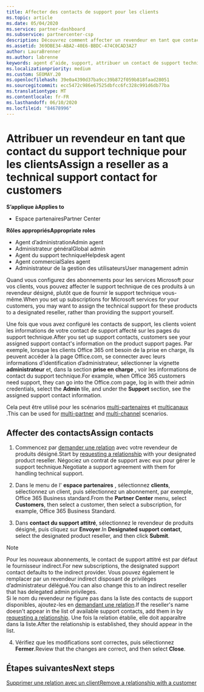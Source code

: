 ```yaml
---
title: Affecter des contacts de support pour les clients
ms.topic: article
ms.date: 05/04/2020
ms.service: partner-dashboard
ms.subservice: partnercenter-csp
description: Découvrez comment affecter un revendeur en tant que contact du support technique pour les clients qui ont des abonnements aux services Microsoft.
ms.assetid: 369DBE34-ABA2-40E6-BBDC-474C0CAD3A27
author: LauraBrenner
ms.author: labrenne
keywords: agent d’aide, support, attribuer un contact de support technique, contact de support attitré
ms.localizationpriority: medium
ms.custom: SEOMAY.20
ms.openlocfilehash: 39e0a4390d37ba9cc39b872f059b818faad28051
ms.sourcegitcommit: ecc5472c986e67525dbfcc6fc328c991d6db77ba
ms.translationtype: MT
ms.contentlocale: fr-FR
ms.lasthandoff: 06/10/2020
ms.locfileid: "84678996"
---
```

# <a name="assign-a-reseller-as-a-technical-support-contact-for-customers"></a><span data-ttu-id="6c72a-104">Attribuer un revendeur en tant que contact du support technique pour les clients</span><span class="sxs-lookup"><span data-stu-id="6c72a-104">Assign a reseller as a technical support contact for customers</span></span>

<span data-ttu-id="6c72a-105">**S’applique à**</span><span class="sxs-lookup"><span data-stu-id="6c72a-105">**Applies to**</span></span>

- <span data-ttu-id="6c72a-106">Espace partenaires</span><span class="sxs-lookup"><span data-stu-id="6c72a-106">Partner Center</span></span>

<span data-ttu-id="6c72a-107">**Rôles appropriés**</span><span class="sxs-lookup"><span data-stu-id="6c72a-107">**Appropriate roles**</span></span>

- <span data-ttu-id="6c72a-108">Agent d’administration</span><span class="sxs-lookup"><span data-stu-id="6c72a-108">Admin agent</span></span>
- <span data-ttu-id="6c72a-109">Administrateur général</span><span class="sxs-lookup"><span data-stu-id="6c72a-109">Global admin</span></span>
- <span data-ttu-id="6c72a-110">Agent du support technique</span><span class="sxs-lookup"><span data-stu-id="6c72a-110">Helpdesk agent</span></span>
- <span data-ttu-id="6c72a-111">Agent commercial</span><span class="sxs-lookup"><span data-stu-id="6c72a-111">Sales agent</span></span>
- <span data-ttu-id="6c72a-112">Administrateur de la gestion des utilisateurs</span><span class="sxs-lookup"><span data-stu-id="6c72a-112">User management admin</span></span>

<span data-ttu-id="6c72a-113">Quand vous configurez des abonnements pour les services Microsoft pour vos clients, vous pouvez affecter le support technique de ces produits à un revendeur désigné, plutôt que de fournir le support technique vous-même.</span><span class="sxs-lookup"><span data-stu-id="6c72a-113">When you set up subscriptions for Microsoft services for your customers, you may want to assign the technical support for these products to a designated reseller, rather than providing the support yourself.</span></span>

<span data-ttu-id="6c72a-114">Une fois que vous avez configuré les contacts de support, les clients voient les informations de votre contact de support affecté sur les pages du support technique.</span><span class="sxs-lookup"><span data-stu-id="6c72a-114">After you set up support contacts, customers see your assigned support contact's information on the product support pages.</span></span> <span data-ttu-id="6c72a-115">Par exemple, lorsque les clients Office 365 ont besoin de la prise en charge, ils peuvent accéder à la page Office.com, se connecter avec leurs informations d’identification d’administrateur, sélectionner la vignette **administrateur** et, dans la section **prise en charge** , voir les informations de contact du support technique.</span><span class="sxs-lookup"><span data-stu-id="6c72a-115">For example, when Office 365 customers need support, they can go into the Office.com page, log in with their admin credentials, select the **Admin** tile, and under the **Support** section, see the assigned support contact information.</span></span>

<span data-ttu-id="6c72a-116">Cela peut être utilisé pour les scénarios [multi-partenaires](multipartner.md) et [multicanaux](multichannel.md) .</span><span class="sxs-lookup"><span data-stu-id="6c72a-116">This can be used for [multi-partner](multipartner.md) and [multi-channel](multichannel.md) scenarios.</span></span> 

<a href="" id="assigncontacts"></a>
## <a name="assign-contacts"></a><span data-ttu-id="6c72a-117">Affecter des contacts</span><span class="sxs-lookup"><span data-stu-id="6c72a-117">Assign contacts</span></span>

1.  <span data-ttu-id="6c72a-118">Commencez par [demander une relation](request-a-relationship-with-a-customer.md) avec votre revendeur de produits désigné.</span><span class="sxs-lookup"><span data-stu-id="6c72a-118">Start by [requesting a relationship](request-a-relationship-with-a-customer.md) with your designated product reseller.</span></span> <span data-ttu-id="6c72a-119">Négociez un contrat de support avec eux pour gérer le support technique.</span><span class="sxs-lookup"><span data-stu-id="6c72a-119">Negotiate a support agreement with them for handling technical support.</span></span>

2.  <span data-ttu-id="6c72a-120">Dans le menu de l' **espace partenaires** , sélectionnez **clients**, sélectionnez un client, puis sélectionnez un abonnement, par exemple, Office 365 Business standard.</span><span class="sxs-lookup"><span data-stu-id="6c72a-120">From the **Partner Center** menu, select **Customers**, then select a customer, then select a subscription, for example, Office 365 Business Standard.</span></span>

3.  <span data-ttu-id="6c72a-121">Dans **contact du support attitré**, sélectionnez le revendeur de produits désigné, puis cliquez sur **Envoyer**.</span><span class="sxs-lookup"><span data-stu-id="6c72a-121">In  **Designated support contact**, select the designated product reseller, and then click **Submit**.</span></span> 

   >[!NOTE]  
 ><span data-ttu-id="6c72a-122">Pour les nouveaux abonnements, le contact de support attitré est par défaut le fournisseur indirect.</span><span class="sxs-lookup"><span data-stu-id="6c72a-122">For new subscriptions, the designated support contact defaults to the indirect provider.</span></span> <span data-ttu-id="6c72a-123">Vous pouvez également le remplacer par un revendeur indirect disposant de privilèges d’administrateur délégué.</span><span class="sxs-lookup"><span data-stu-id="6c72a-123">You can also change this to an indirect reseller that has delegated admin privileges.</span></span>    
><span data-ttu-id="6c72a-124">Si le nom du revendeur ne figure pas dans la liste des contacts de support disponibles, ajoutez-les en [demandant une relation](request-a-relationship-with-a-customer.md).</span><span class="sxs-lookup"><span data-stu-id="6c72a-124">If the reseller's name doesn't appear in the list of available support contacts, add them in by [requesting a relationship](request-a-relationship-with-a-customer.md).</span></span> <span data-ttu-id="6c72a-125">Une fois la relation établie, elle doit apparaître dans la liste.</span><span class="sxs-lookup"><span data-stu-id="6c72a-125">After the relationship is established, they should appear in the list.</span></span>  

4.  <span data-ttu-id="6c72a-126">Vérifiez que les modifications sont correctes, puis sélectionnez **Fermer**.</span><span class="sxs-lookup"><span data-stu-id="6c72a-126">Review that the changes are correct, and then select **Close**.</span></span>

## <a name="next-steps"></a><span data-ttu-id="6c72a-127">Étapes suivantes</span><span class="sxs-lookup"><span data-stu-id="6c72a-127">Next steps</span></span>

[<span data-ttu-id="6c72a-128">Supprimer une relation avec un client</span><span class="sxs-lookup"><span data-stu-id="6c72a-128">Remove a relationship with a customer</span></span>](remove-a-relationship.md)